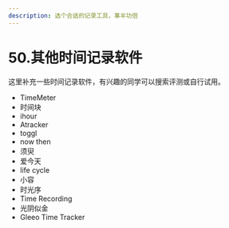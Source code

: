 ```yaml
---
description: 选个合适的记录工具，事半功倍
---
```


# 50.其他时间记录软件

这里补充一些时间记录软件，有兴趣的同学可以搜索评测或自行试用。

* TimeMeter
* 时间块
* ihour
* Atracker
* toggl
* now then
* 须臾
* 爱今天
* life cycle
* 小容
* 时光序
* Time Recording
* 光阴似金
* Gleeo Time Tracker


